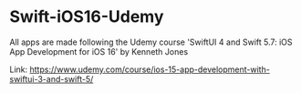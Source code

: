 # Swift-iOS16-Udemy
All apps are made following the Udemy course 'SwiftUI 4 and Swift 5.7: iOS App Development for iOS 16' by Kenneth Jones

Link:
https://www.udemy.com/course/ios-15-app-development-with-swiftui-3-and-swift-5/
